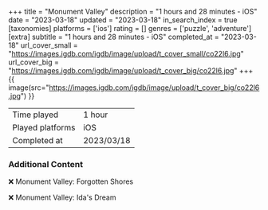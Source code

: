 +++
title = "Monument Valley"
description = "1 hours and 28 minutes - iOS"
date = "2023-03-18"
updated = "2023-03-18"
in_search_index = true
[taxonomies]
platforms = ['ios']
rating = []
genres = ['puzzle', 'adventure']
[extra]
subtitle = "1 hours and 28 minutes - iOS"
completed_at = "2023-03-18"
url_cover_small = "https://images.igdb.com/igdb/image/upload/t_cover_small/co22l6.jpg"
url_cover_big = "https://images.igdb.com/igdb/image/upload/t_cover_big/co22l6.jpg"
+++
{{ image(src="https://images.igdb.com/igdb/image/upload/t_cover_big/co22l6.jpg") }}

|              |            |
| ------------ | ---------- |
| Time played  | 1 hour |
| Played platforms    | iOS |
| Completed at | 2023/03/18 |



### Additional Content


❌ Monument Valley: Forgotten Shores

❌ Monument Valley: Ida's Dream
